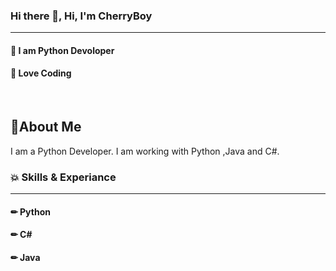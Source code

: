 
### Hi there 👋, Hi, I'm CherryBoy
<hr />

#### 🌟 I am Python Devoloper
#### 🌟 Love Coding 

<br />


## 👴About Me




I am a Python Developer. I am working with Python ,Java and C#.

### 💥  Skills & Experiance 
<hr />

#### ✏  Python
#### ✏  C#
#### ✏  Java




